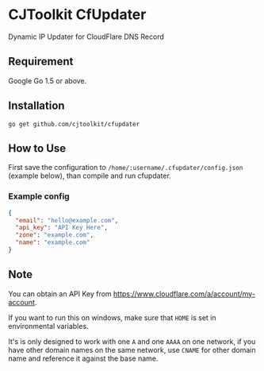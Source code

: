# CJToolkit CfUpdater

Dynamic IP Updater for CloudFlare DNS Record

## Requirement

Google Go 1.5 or above.

## Installation

~~~
go get github.com/cjtoolkit/cfupdater
~~~

## How to Use

First save the configuration to `/home/:username/.cfupdater/config.json` (example below), than compile
and run cfupdater.

### Example config

~~~json
{
  "email": "hello@example.com",
  "api_key": "API Key Here",
  "zone": "example.com",
  "name": "example.com"
}
~~~

## Note

You can obtain an API Key from https://www.cloudflare.com/a/account/my-account.

If you want to run this on windows, make sure that `HOME` is set in environmental variables.

It's is only designed to work with one `A` and one `AAAA` on one network, if you have other
domain names on the same network, use `CNAME` for other domain name and reference it against
the base name.
